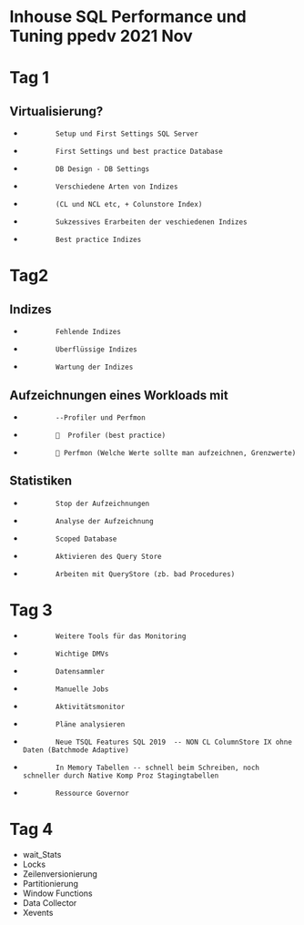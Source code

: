 ﻿# Inhouse SQL Performance und Tuning ppedv 2021 Nov



# Tag 1
             
## Virtualisierung?
*             Setup und First Settings SQL Server
*             First Settings und best practice Database
*			  DB Design - DB Settings

*             Verschiedene Arten von Indizes
*             (CL und NCL etc, + Colunstore Index)
*             Sukzessives Erarbeiten der veschiedenen Indizes
*             Best practice Indizes 


# Tag2

## Indizes

*             Fehlende Indizes
*             Überflüssige Indizes
*             Wartung der Indizes

## Aufzeichnungen eines Workloads mit
*             --Profiler und Perfmon
*               Profiler (best practice)
*              Perfmon (Welche Werte sollte man aufzeichnen, Grenzwerte)

## Statistiken
*             Stop der Aufzeichnungen
*             Analyse der Aufzeichnung


*             Scoped Database 
*             Aktivieren des Query Store 
*             Arbeiten mit QueryStore (zb. bad Procedures)







# Tag 3
*             Weitere Tools für das Monitoring
*             Wichtige DMVs 
*             Datensammler
*             Manuelle Jobs
*             Aktivitätsmonitor
*             Pläne analysieren
*             Neue TSQL Features SQL 2019  -- NON CL ColumnStore IX ohne Daten (Batchmode Adaptive)
*			  In Memory Tabellen -- schnell beim Schreiben, noch schneller durch Native Komp Proz Stagingtabellen
*		      Ressource Governor 


             
# Tag 4
*   wait_Stats
*   Locks
*	Zeilenversionierung
*	Partitionierung
*	Window Functions
*   Data Collector 
*   Xevents


 
